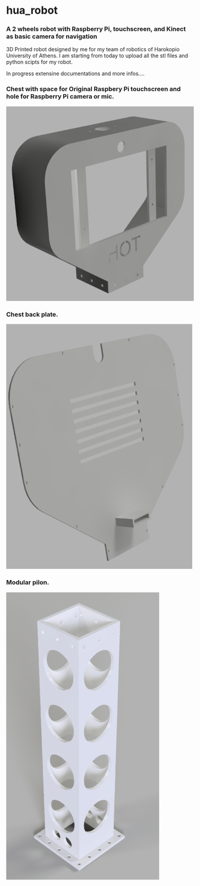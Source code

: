 # hua_robot
### A 2 wheels robot with Raspberry Pi, touchscreen, and Kinect as basic camera for navigation 
3D Printed robot designed by me for my team of robotics of Harokopio University of Athens.
I am starting from today to upload all the stl files and python scipts for my robot. 

In progress extensine documentations and more infos....


### Chest with space for Original Raspbery Pi touchscreen and hole for Raspberry Pi camera or mic.
![](/stl_files/chest.png)

### Chest back plate.
![](/stl_files/chest_back_plate.png)

### Modular pilon.
![](/stl_files/pilon.png)

